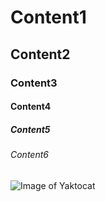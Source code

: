 # Content1
## Content2
### Content3
#### Content4
##### Content5
###### Content6
![Image of Yaktocat](https://octodex.github.com/images/yaktocat.png)
